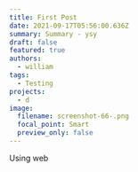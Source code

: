 ```yaml
---
title: First Post
date: 2021-09-17T05:56:00.636Z
summary: Summary - ysy
draft: false
featured: true
authors:
  - william
tags:
  - Testing
projects:
  - d
image:
  filename: screenshot-66-.png
  focal_point: Smart
  preview_only: false
---
```

Using web
